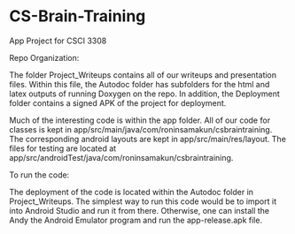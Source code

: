 # CS-Brain-Training
App Project for CSCI 3308

Repo Organization:

The folder Project_Writeups contains all of our writeups and presentation files. Within this file,
the Autodoc folder has subfolders for the html and latex outputs of running Doxygen on the
repo. In addition, the Deployment folder contains a signed APK of the project for
deployment.

Much of the interesting code is within the app folder.
All of our code for classes is kept in app/src/main/java/com/roninsamakun/csbraintraining.
The corresponding android layouts are kept in app/src/main/res/layout.
The files for testing are located at app/src/androidTest/java/com/roninsamakun/csbraintraining.

To run the code:

The deployment of the code is located within the Autodoc folder in Project_Writeups.
The simplest way to run this code would be to import it into Android Studio and run it from there.
Otherwise, one can install the Andy the Android Emulator program and run the
app-release.apk file.
